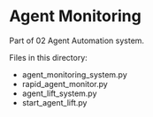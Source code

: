 # Agent Monitoring

Part of 02 Agent Automation system.

Files in this directory:
- agent_monitoring_system.py
- rapid_agent_monitor.py
- agent_lift_system.py
- start_agent_lift.py

